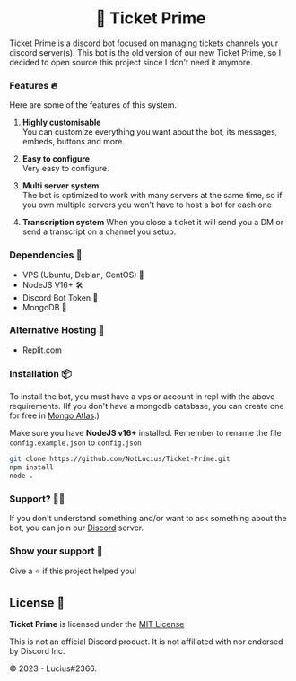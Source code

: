 <h1 align="center">🎫 Ticket Prime</h1>

Ticket Prime is a discord bot focused on managing tickets channels your discord server(s). This bot is the old version of our new Ticket Prime, so I decided to open source this project since I don't need it anymore.

### Features 🔥

Here are some of the features of this system.

1. **Highly customisable**    
You can customize everything you want about the bot, its messages, embeds, buttons and more.

2. **Easy to configure**    
Very easy to configure.

3. **Multi server system**     
The bot is optimized to work with many servers at the same time, so if you own multiple servers you won't have to host a bot for each one

4. **Transcription system**
When you close a ticket it will send you a DM or send a transcript on a channel you setup.

### Dependencies 🔗

- VPS (Ubuntu, Debian, CentOS) 🐧
- NodeJS V16+ 🛠
- Discord Bot Token 🤖
- MongoDB 🥭

### Alternative Hosting 🔗
- Replit.com

### Installation 📦

To install the bot, you must have a vps or account in repl with the above requirements. (If you don't have a mongodb database, you can create one for free in [Mongo Atlas](https://www.mongodb.com/cloud/atlas).)

Make sure you have **NodeJS v16+** installed.
Remember to rename the file `config.example.json` to `config.json`

```sh
git clone https://github.com/NotLucius/Ticket-Prime.git
npm install
node .
```

### Support? 💁🏻
If you don't understand something and/or want to ask something about the bot, you can join our [Discord](https://discord.gg/JPFAzkWDPR) server.

### Show your support 💙

Give a ⭐️ if this project helped you!

## License  📄
**Ticket Prime** is licensed under the [MIT License](https://github.com/NotLucius/Ticket-Prime/blob/master/LICENSE)

This is not an official Discord product. It is not affiliated with nor endorsed by Discord Inc.

© 2023 - Lucius#2366.
